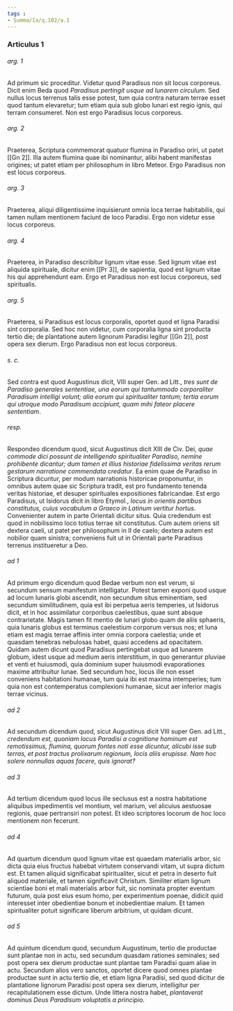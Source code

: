```yaml
---
tags : 
- Summa/Ia/q.102/a.1
---
```


### Articulus 1

###### arg. 1
Ad primum sic proceditur. Videtur quod Paradisus non sit locus corporeus. Dicit enim Beda quod *Paradisus pertingit usque ad lunarem circulum*. Sed nullus locus terrenus talis esse potest, tum quia contra naturam terrae esset quod tantum elevaretur; tum etiam quia sub globo lunari est regio ignis, qui terram consumeret. Non est ergo Paradisus locus corporeus.

###### arg. 2
Praeterea, Scriptura commemorat quatuor flumina in Paradiso oriri, ut patet [[Gn 2]]. Illa autem flumina quae ibi nominantur, alibi habent manifestas origines; ut patet etiam per philosophum in libro Meteor. Ergo Paradisus non est locus corporeus.

###### arg. 3
Praeterea, aliqui diligentissime inquisierunt omnia loca terrae habitabilis, qui tamen nullam mentionem faciunt de loco Paradisi. Ergo non videtur esse locus corporeus.

###### arg. 4
Praeterea, in Paradiso describitur lignum vitae esse. Sed lignum vitae est aliquida spirituale, dicitur enim [[Pr 3]], de sapientia, quod est lignum vitae his qui apprehendunt eam. Ergo et Paradisus non est locus corporeus, sed spiritualis.

###### arg. 5
Praeterea, si Paradisus est locus corporalis, oportet quod et ligna Paradisi sint corporalia. Sed hoc non videtur, cum corporalia ligna sint producta tertio die; de plantatione autem lignorum Paradisi legitur [[Gn 2]], post opera sex dierum. Ergo Paradisus non est locus corporeus.

###### s. c.
Sed contra est quod Augustinus dicit, VIII super Gen. ad Litt., *tres sunt de Paradiso generales sententiae, una eorum qui tantummodo corporaliter Paradisum intelligi volunt; alia eorum qui spiritualiter tantum; tertia eorum qui utroque modo Paradisum accipiunt, quam mihi fateor placere sententiam*.

###### resp.
Respondeo dicendum quod, sicut Augustinus dicit XIII de Civ. Dei, *quae commode dici possunt de intelligendo spiritualiter Paradiso, nemine prohibente dicantur; dum tamen et illius historiae fidelissima veritas rerum gestarum narratione commendata credatur*. Ea enim quae de Paradiso in Scriptura dicuntur, per modum narrationis historicae proponuntur, in omnibus autem quae sic Scriptura tradit, est pro fundamento tenenda veritas historiae, et desuper spirituales expositiones fabricandae. Est ergo Paradisus, ut Isidorus dicit in libro Etymol., *locus in orientis partibus constitutus, cuius vocabulum a Graeco in Latinum vertitur hortus*. Convenienter autem in parte Orientali dicitur situs. Quia credendum est quod in nobilissimo loco totius terrae sit constitutus. Cum autem oriens sit dextera caeli, ut patet per philosophum in II de caelo; dextera autem est nobilior quam sinistra; conveniens fuit ut in Orientali parte Paradisus terrenus institueretur a Deo.

###### ad 1
Ad primum ergo dicendum quod Bedae verbum non est verum, si secundum sensum manifestum intelligatur. Potest tamen exponi quod usque ad locum lunaris globi ascendit, non secundum situs eminentiam, sed secundum similitudinem, quia est ibi perpetua aeris temperies, ut Isidorus dicit, et in hoc assimilatur corporibus caelestibus, quae sunt absque contrarietate. Magis tamen fit mentio de lunari globo quam de aliis sphaeris, quia lunaris globus est terminus caelestium corporum versus nos; et luna etiam est magis terrae affinis inter omnia corpora caelestia; unde et quasdam tenebras nebulosas habet, quasi accedens ad opacitatem. Quidam autem dicunt quod Paradisus pertingebat usque ad lunarem globum, idest usque ad medium aeris interstitium, in quo generantur pluviae et venti et huiusmodi, quia dominium super huiusmodi evaporationes maxime attribuitur lunae. Sed secundum hoc, locus ille non esset conveniens habitationi humanae, tum quia ibi est maxima intemperies; tum quia non est contemperatus complexioni humanae, sicut aer inferior magis terrae vicinus.

###### ad 2
Ad secundum dicendum quod, sicut Augustinus dicit VIII super Gen. ad Litt., *credendum est, quoniam locus Paradisi a cognitione hominum est remotissimus, flumina, quorum fontes noti esse dicuntur, alicubi isse sub terras, et post tractus prolixarum regionum, locis aliis erupisse. Nam hoc solere nonnullas aquas facere, quis ignorat?*

###### ad 3
Ad tertium dicendum quod locus ille seclusus est a nostra habitatione aliquibus impedimentis vel montium, vel marium, vel alicuius aestuosae regionis, quae pertransiri non potest. Et ideo scriptores locorum de hoc loco mentionem non fecerunt.

###### ad 4
Ad quartum dicendum quod lignum vitae est quaedam materialis arbor, sic dicta quia eius fructus habebat virtutem conservandi vitam, ut supra dictum est. Et tamen aliquid significabat spiritualiter, sicut et petra in deserto fuit aliquod materiale, et tamen significavit Christum. Similiter etiam lignum scientiae boni et mali materialis arbor fuit, sic nominata propter eventum futurum, quia post eius esum homo, per experimentum poenae, didicit quid interesset inter obedientiae bonum et inobedientiae malum. Et tamen spiritualiter potuit significare liberum arbitrium, ut quidam dicunt.

###### ad 5
Ad quintum dicendum quod, secundum Augustinum, tertio die productae sunt plantae non in actu, sed secundum quasdam rationes seminales; sed post opera sex dierum productae sunt plantae tam Paradisi quam aliae in actu. Secundum alios vero sanctos, oportet dicere quod omnes plantae productae sunt in actu tertio die, et etiam ligna Paradisi, sed quod dicitur de plantatione lignorum Paradisi post opera sex dierum, intelligitur per recapitulationem esse dictum. Unde littera nostra habet, *plantaverat dominus Deus Paradisum voluptatis a principio*.


